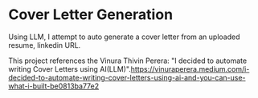 # Cover Letter Generation

Using LLM, I attempt to auto generate a cover letter from an uploaded resume, linkedin URL. 

This project references the Vinura Thivin Perera: "I decided to automate writing Cover Letters using AI(LLM)".https://vinuraperera.medium.com/i-decided-to-automate-writing-cover-letters-using-ai-and-you-can-use-what-i-built-be0813ba77e2